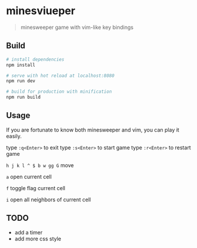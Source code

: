 # minesviueper

> minesweeper game with vim-like key bindings

## Build

``` bash
# install dependencies
npm install

# serve with hot reload at localhost:8080
npm run dev

# build for production with minification
npm run build
```

## Usage

If you are fortunate to know both minesweeper and vim, you can play it easily.

type `:q<Enter>` to exit
type `:s<Enter>` to start game
type `:r<Enter>` to restart game

`h j k l ^ $ b w gg G` move

`a` open current cell

`f` toggle flag current cell

`i` open all neighbors of current cell

## TODO

- add a timer
- add more css style

